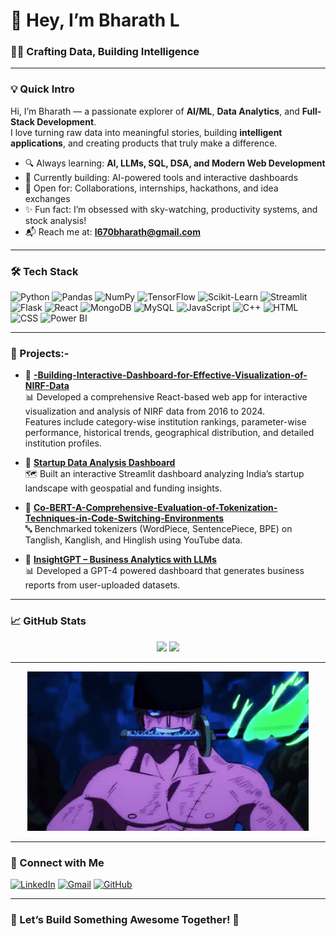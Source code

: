 # 👋 Hey, I’m Bharath L  

### 🧑‍💻 Crafting Data, Building Intelligence

---

### 💡 Quick Intro  
Hi, I’m Bharath — a passionate explorer of **AI/ML**, **Data Analytics**, and **Full-Stack Development**.  
I love turning raw data into meaningful stories, building **intelligent applications**, and creating products that truly make a difference.

- 🔍 Always learning: **AI, LLMs, SQL, DSA, and Modern Web Development**
- 🚀 Currently building: AI-powered tools and interactive dashboards
- 🤝 Open for: Collaborations, internships, hackathons, and idea exchanges
- ✨ Fun fact: I’m obsessed with sky-watching, productivity systems, and stock analysis!
- 📬 Reach me at: **l670bharath@gmail.com**

---

### 🛠️ Tech Stack

![Python](https://img.shields.io/badge/-Python-3776AB?style=flat&logo=python&logoColor=white)
![Pandas](https://img.shields.io/badge/-Pandas-150458?style=flat&logo=pandas)
![NumPy](https://img.shields.io/badge/-NumPy-013243?style=flat&logo=numpy&logoColor=white)
![TensorFlow](https://img.shields.io/badge/-TensorFlow-FF6F00?style=flat&logo=tensorflow&logoColor=white)
![Scikit-Learn](https://img.shields.io/badge/-Scikit--Learn-F7931E?style=flat&logo=scikit-learn&logoColor=white)
![Streamlit](https://img.shields.io/badge/-Streamlit-FF4B4B?style=flat&logo=streamlit&logoColor=white)
![Flask](https://img.shields.io/badge/-Flask-000000?style=flat&logo=flask)
![React](https://img.shields.io/badge/-React-61DAFB?style=flat&logo=react)
![MongoDB](https://img.shields.io/badge/-MongoDB-47A248?style=flat&logo=mongodb&logoColor=white)
![MySQL](https://img.shields.io/badge/-MySQL-4479A1?style=flat&logo=mysql&logoColor=white)
![JavaScript](https://img.shields.io/badge/-JavaScript-F7DF1E?style=flat&logo=javascript&logoColor=black)
![C++](https://img.shields.io/badge/-C++-00599C?style=flat&logo=c%2B%2B&logoColor=white)
![HTML](https://img.shields.io/badge/-HTML5-E34F26?style=flat&logo=html5&logoColor=white)
![CSS](https://img.shields.io/badge/-CSS3-1572B6?style=flat&logo=css3)
![Power BI](https://img.shields.io/badge/-Power%20BI-F2C811?style=flat&logo=power-bi&logoColor=black)

---

### 🚀 Projects:-

- 🔹 **[-Building-Interactive-Dashboard-for-Effective-Visualization-of-NIRF-Data](https://github.com/BharathL2/-Building-Interactive-Dashboard-for-Effective-Visualization-of-NIRF-Data)**  
  📊 Developed a comprehensive React-based web app for interactive visualization and analysis of NIRF data from 2016 to 2024.  
  Features include category-wise institution rankings, parameter-wise performance, historical trends, geographical distribution, and detailed institution profiles.

- 🔹 **[Startup Data Analysis Dashboard](https://github.com/BharathL2/Startup-Data-India-Analysis)**  
  🗺️ Built an interactive Streamlit dashboard analyzing India’s startup landscape with geospatial and funding insights.

- 🔹 **[Co-BERT-A-Comprehensive-Evaluation-of-Tokenization-Techniques-in-Code-Switching-Environments](https://github.com/BharathL2/Co-BERT-A-Comprehensive-Evaluation-of-Tokenization-Techniques-in-Code-Switching-Environments)**  
  🔤 Benchmarked tokenizers (WordPiece, SentencePiece, BPE) on Tanglish, Kanglish, and Hinglish using YouTube data.

- 🔹 **[InsightGPT – Business Analytics with LLMs](https://github.com/BharathL2/InsightGPT-Business-Analytics-With-LLMs)**  
  📊 Developed a GPT-4 powered dashboard that generates business reports from user-uploaded datasets.

---

### 📈 GitHub Stats  

<p align="center">
  <img src="https://github-readme-stats.vercel.app/api?username=BharathL2&show_icons=true&theme=tokyonight" width="48%" />
  <img src="https://github-readme-stats.vercel.app/api/top-langs/?username=BharathL2&layout=compact&theme=tokyonight" width="48%" />
</p>

---
<p align="center">
  <img src="zoro-roronoa-zoro.gif" width="450"/>
</p>

---

### 🔗 Connect with Me  

[![LinkedIn](https://img.shields.io/badge/-LinkedIn-blue?style=flat&logo=linkedin&logoColor=white)](https://www.linkedin.com/in/bharath-l-5a3886261/)
[![Gmail](https://img.shields.io/badge/-Gmail-D14836?style=flat&logo=gmail&logoColor=white)](mailto:l670bharath@gmail.com)
[![GitHub](https://img.shields.io/badge/-GitHub-181717?style=flat&logo=github&logoColor=white)](https://github.com/BharathL2)

---

### 🚀 Let’s Build Something Awesome Together! 🚀
